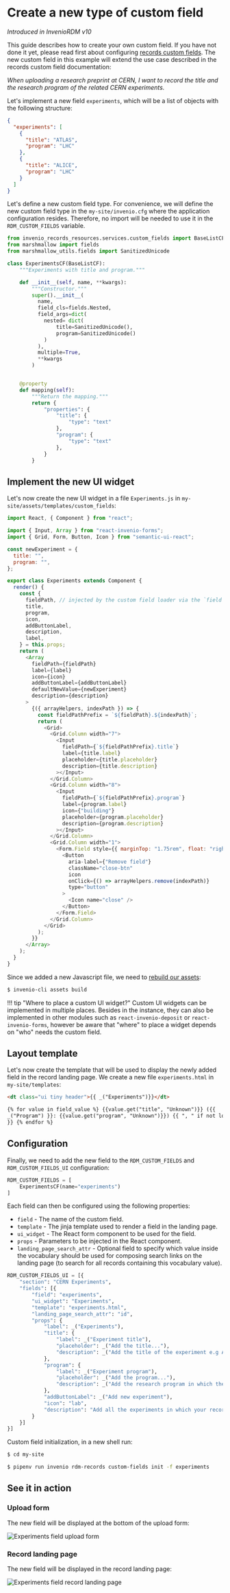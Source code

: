 # Create a new type of custom field

*Introduced in InvenioRDM v10*

This guide describes how to create your own custom field. If you have not done it yet, please read first about configuring [records custom fields](./records.md).
The new custom field in this example will extend the use case described in the records custom field documentation:

_When uploading a research preprint at CERN, I want to record the title and the research program of the related CERN experiments._

Let's implement a new field `experiments`, which will be a list of objects with the following structure:

```json
{
  "experiments": [
    {
      "title": "ATLAS",
      "program": "LHC"
    },
    {
      "title": "ALICE",
      "program": "LHC"
    }
  ]
}
```

Let's define a new custom field type. For convenience, we will define the new custom field type in the `my-site/invenio.cfg` where the application configuration resides. Therefore, no import will be needed to use it in the `RDM_CUSTOM_FIELDS` variable.

```python
from invenio_records_resources.services.custom_fields import BaseListCF
from marshmallow import fields
from marshmallow_utils.fields import SanitizedUnicode

class ExperimentsCF(BaseListCF):
    """Experiments with title and program."""

    def __init__(self, name, **kwargs):
        """Constructor."""
        super().__init__(
          name,
          field_cls=fields.Nested,
          field_args=dict(
            nested= dict(
                title=SanitizedUnicode(),
                program=SanitizedUnicode()
            )
          ),
          multiple=True,
          **kwargs
        )


    @property
    def mapping(self):
        """Return the mapping."""
        return {
            "properties": {
                "title": {
                    "type": "text"
                },
                "program": {
                    "type": "text"
                },
            }
        }
```

## Implement the new UI widget

Let's now create the new UI widget in a file `Experiments.js` in `my-site/assets/templates/custom_fields`:

```javascript
import React, { Component } from "react";

import { Input, Array } from "react-invenio-forms";
import { Grid, Form, Button, Icon } from "semantic-ui-react";

const newExperiment = {
  title: "",
  program: "",
};

export class Experiments extends Component {
  render() {
    const {
      fieldPath, // injected by the custom field loader via the `field` config property
      title,
      program,
      icon,
      addButtonLabel,
      description,
      label,
    } = this.props;
    return (
      <Array
        fieldPath={fieldPath}
        label={label}
        icon={icon}
        addButtonLabel={addButtonLabel}
        defaultNewValue={newExperiment}
        description={description}
      >
        {({ arrayHelpers, indexPath }) => {
          const fieldPathPrefix = `${fieldPath}.${indexPath}`;
          return (
            <Grid>
              <Grid.Column width="7">
                <Input
                  fieldPath={`${fieldPathPrefix}.title`}
                  label={title.label}
                  placeholder={title.placeholder}
                  description={title.description}
                ></Input>
              </Grid.Column>
              <Grid.Column width="8">
                <Input
                  fieldPath={`${fieldPathPrefix}.program`}
                  label={program.label}
                  icon={"building"}
                  placeholder={program.placeholder}
                  description={program.description}
                ></Input>
              </Grid.Column>
              <Grid.Column width="1">
                <Form.Field style={{ marginTop: "1.75rem", float: "right" }}>
                  <Button
                    aria-label={"Remove field"}
                    className="close-btn"
                    icon
                    onClick={() => arrayHelpers.remove(indexPath)}
                    type="button"
                  >
                    <Icon name="close" />
                  </Button>
                </Form.Field>
              </Grid.Column>
            </Grid>
          );
        }}
      </Array>
    );
  }
}
```

Since we added a new Javascript file, we need to [rebuild our assets](../../look-and-feel/theme.md#automatic-re-build):

```bash
$ invenio-cli assets build
```

!!! tip "Where to place a custom UI widget?"
    Custom UI widgets can be implemented in multiple places. Besides in the instance, they can also be implemented in other modules such as
    `react-invenio-deposit` or `react-invenio-forms`, however be aware that "where" to place a widget depends on "who" needs the custom field.

## Layout template

Let's now create the template that will be used to display the newly added field in the record landing page. We create a new file `experiments.html` in `my-site/templates`:

```html
<dt class="ui tiny header">{{ _("Experiments")}}</dt>

{% for value in field_value %} {{value.get("title", "Unknown")}} ({{
_("Program") }}: {{value.get("program", "Unknown")}}) {{ ", " if not loop.last
}} {% endfor %}
```

## Configuration

Finally, we need to add the new field to the `RDM_CUSTOM_FIELDS` and `RDM_CUSTOM_FIELDS_UI` configuration:

```python
RDM_CUSTOM_FIELDS = [
    ExperimentsCF(name="experiments")
]
```

Each field can then be configured using the following properties:

- `field` - The name of the custom field.
- `template` - The jinja template used to render a field in the landing page.
- `ui_widget` - The React form component to be used for the field.
- `props` - Parameters to be injected in the React component.
- `landing_page_search_attr` - Optional field to specify which value inside the vocabulary should be used for composing search links on the landing page (to search for all records containing this vocabulary value).

```python
RDM_CUSTOM_FIELDS_UI = [{
    "section": "CERN Experiments",
    "fields": [{
        "field": "experiments",
        "ui_widget": "Experiments",
        "template": "experiments.html",
        "landing_page_search_attr": "id",
        "props": {
            "label": _("Experiments"),
            "title": {
                "label": _("Experiment title"),
                "placeholder": _("Add the title..."),
                "description": _("Add the title of the experiment e.g ATLAS")
            },
            "program": {
                "label": _("Experiment program"),
                "placeholder": _("Add the program..."),
                "description": _("Add the research program in which the experiment belongs to e.g LHC")
            },
            "addButtonLabel": _("Add new experiment"),
            "icon": "lab",
            "description": "Add all the experiments in which your record belongs to."
        }
    }]
}]
```

Custom field initialization, in a new shell run:

```bash
$ cd my-site

$ pipenv run invenio rdm-records custom-fields init -f experiments
```

## See it in action

### Upload form

The new field will be displayed at the bottom of the upload form:

![Experiments field upload form](./imgs/new_custom_field_upload_form.png)

### Record landing page

The new field will be displayed in the record landing page:

![Experiments field record landing page](./imgs/new_custom_field_landing_page.png)
